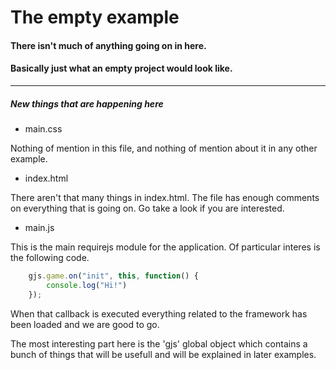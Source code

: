 # The empty example

#### There isn't much of anything going on in here. 
#### Basically just what an empty project would look like.

**********

##### New things that are happening here

* main.css

Nothing of mention in this file, and nothing of mention about it in any other example.

* index.html

There aren't that many things in index.html. 
The file has enough comments on everything that is going on.
Go take a look if you are interested.

* main.js

This is the main requirejs module for the application. 
Of particular interes is the following code.

```javascript
	gjs.game.on("init", this, function() {
		console.log("Hi!")
	});	
```

When that callback is executed everything related to the framework 
has been loaded and we are good to go.

The most interesting part here is the 'gjs' global object which contains a bunch of things
that will be usefull and will be explained in later examples.
